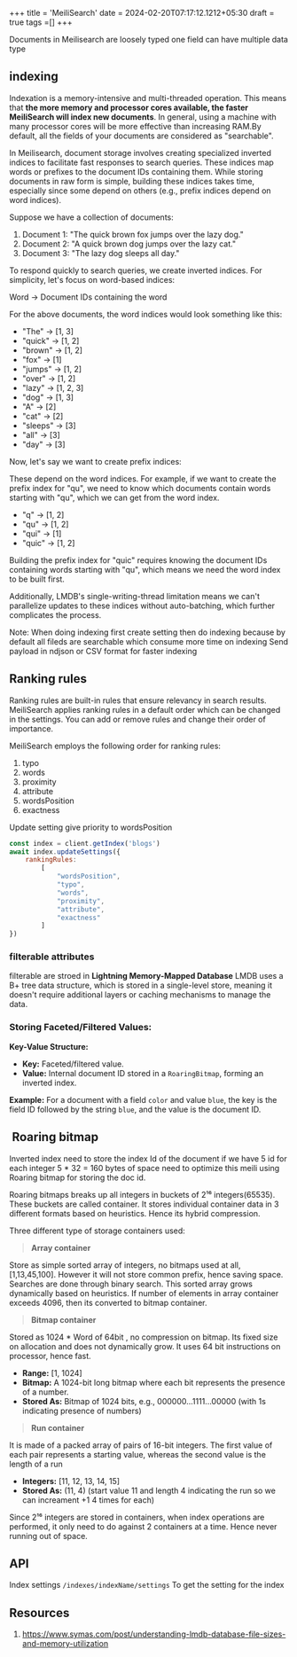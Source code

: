 +++
title = 'MeiliSearch'
date = 2024-02-20T07:17:12.1212+05:30
draft = true
tags =[]
+++ 


Documents in Meilisearch are loosely typed one field can have multiple data type

## indexing

Indexation is a memory-intensive and multi-threaded operation. This means that **the more memory and processor cores available, the faster MeiliSearch will index new documents**. In general, using a machine with many processor cores will be more effective than increasing RAM.By default, all the fields of your documents are considered as "searchable".

In Meilisearch, document storage involves creating specialized inverted indices to facilitate fast responses to search queries. These indices map words or prefixes to the document IDs containing them. While storing documents in raw form is simple, building these indices takes time, especially since some depend on others (e.g., prefix indices depend on word indices).

Suppose we have a collection of documents:

1. Document 1: "The quick brown fox jumps over the lazy dog."
2. Document 2: "A quick brown dog jumps over the lazy cat."
3. Document 3: "The lazy dog sleeps all day."

To respond quickly to search queries, we create inverted indices. For simplicity, let's focus on word-based indices:

Word -> Document IDs containing the word

For the above documents, the word indices would look something like this:

- "The" -> [1, 3]
- "quick" -> [1, 2]
- "brown" -> [1, 2]
- "fox" -> [1]
- "jumps" -> [1, 2]
- "over" -> [1, 2]
- "lazy" -> [1, 2, 3]
- "dog" -> [1, 3]
- "A" -> [2]
- "cat" -> [2]
- "sleeps" -> [3]
- "all" -> [3]
- "day" -> [3]

Now, let's say we want to create prefix indices:

These depend on the word indices. For example, if we want to create the prefix index for "qu", we need to know which documents contain words starting with "qu", which we can get from the word index.

- "q" -> [1, 2]
- "qu" -> [1, 2]
- "qui" -> [1]
- "quic" -> [1, 2]

Building the prefix index for "quic" requires knowing the document IDs containing words starting with "qu", which means we need the word index to be built first.

Additionally, LMDB's single-writing-thread limitation means we can't parallelize updates to these indices without auto-batching, which further complicates the process.

Note:  When doing indexing first create setting then do indexing because by default all fileds are searchable which consume more time on indexing
Send payload in ndjson or CSV format for faster indexing 

## Ranking rules
Ranking rules are built-in rules that ensure relevancy in search results. MeiliSearch applies ranking rules in a default order which can be changed in the settings. You can add or remove rules and change their order of importance.

MeiliSearch employs the following order for ranking rules:
1. typo
2. words
3. proximity
4. attribute
5. wordsPosition
6. exactness

Update setting give priority to wordsPosition

```js
const index = client.getIndex('blogs')
await index.updateSettings({
    rankingRules:
        [
            "wordsPosition",
            "typo", 
            "words", 
            "proximity", 
            "attribute",
            "exactness"
        ]
})
```


### filterable attributes

filterable are stroed in **Lightning Memory-Mapped Database** LMDB uses a B+ tree data structure, which is stored in a single-level store, meaning it doesn't require additional layers or caching mechanisms to manage the data.

### Storing Faceted/Filtered Values:

 **Key-Value Structure:**
 - **Key:** Faceted/filtered value.
 - **Value:** Internal document ID stored in a `RoaringBitmap`, forming an inverted index.
 
 **Example:** For a document with a field `color` and value `blue`, the key is the field ID followed by the string `blue`, and the value is the document ID.

##  Roaring bitmap
Inverted index need to store the index Id of the document if we have 5 id for each integer 5 * 32 = 160 bytes of space need to optimize this meili using Roaring bitmap for storing the doc id.

Roaring bitmaps breaks up all integers in buckets of 2¹⁶ integers(65535). These buckets are called container. It stores individual container data in 3 different formats based on heuristics. Hence its hybrid compression.

Three different type of storage containers used:

> **Array container**

Store as simple sorted array of integers, no bitmaps used at all, [1,13,45,100]. However it will not store common prefix, hence saving space. Searches are done through binary search. This sorted array grows dynamically based on heuristics. If number of elements in array container exceeds 4096, then its converted to bitmap container.

> **Bitmap container**

Stored as 1024 * Word of 64bit , no compression on bitmap. Its fixed size on allocation and does not dynamically grow. It uses 64 bit instructions on processor, hence fast.
- **Range:** [1, 1024]
- **Bitmap:** A 1024-bit long bitmap where each bit represents the presence of a number.
- **Stored As:** Bitmap of 1024 bits, e.g., 000000...1111...00000 (with 1s indicating presence of numbers)

> **Run container**

It is made of a packed array of pairs of 16-bit integers. The first value of each pair represents a starting value, whereas the second value is the length of a run

- **Integers:** [11, 12, 13, 14, 15]
- **Stored As:** (11, 4) (start value 11 and length 4 indicating the run so we can increament +1 4 times for each)

Since 2¹⁶ integers are stored in containers, when index operations are performed, it only need to do against 2 containers at a time. Hence never running out of space.

## API
Index settings
 `/indexes/indexName/settings`  To get the setting for the index










## Resources
1. https://www.symas.com/post/understanding-lmdb-database-file-sizes-and-memory-utilization